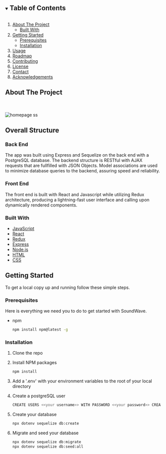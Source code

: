


<!-- TABLE OF CONTENTS -->
<details open="open">
  <summary><h2 style="display: inline-block">Table of Contents</h2></summary>
  <ol>
    <li>
      <a href="#about-the-project">About The Project</a>
      <ul>
        <li><a href="#built-with">Built With</a></li>
      </ul>
    </li>
    <li>
      <a href="#getting-started">Getting Started</a>
      <ul>
        <li><a href="#prerequisites">Prerequisites</a></li>
        <li><a href="#installation">Installation</a></li>
      </ul>
    </li>
    <li><a href="#usage">Usage</a></li>
    <li><a href="#roadmap">Roadmap</a></li>
    <li><a href="#contributing">Contributing</a></li>
    <li><a href="#license">License</a></li>
    <li><a href="#contact">Contact</a></li>
    <li><a href="#acknowledgements">Acknowledgements</a></li>
  </ol>
</details>

<!-- ABOUT THE PROJECT -->

## About The Project
<br>
</br>
<img src="https://live.staticflickr.com/65535/51119712284_5b9abba493_h.jpg" alt="homepage ss" />

## Overall Structure

### Back End

The app was built using Express and Sequelize on the back end with a PostgreSQL database. The backend structure is RESTful with AJAX requests that are fullfilled with JSON Objects. Model associations are used to minimize database queries to the backend, assuring speed and reliability.

### Front End

The front end is built with React and Javascript while utilizing Redux architecture, producing a lightning-fast user interface and calling upon dynamically rendered components.

### Built With

- [JavaScript](https://www.javascript.com/)
- [React](https://reactjs.org/)
- [Redux](https://redux.js.org/)
- [Express](https://expressjs.com/)
- [Node.js](https://nodejs.org/en/)
- [HTML](https://html.com/)
- [CSS](http://www.css3.info/)

<!-- GETTING STARTED -->

## Getting Started

To get a local copy up and running follow these simple steps.

### Prerequisites

Here is everything we need you to do to get started with SoundWave.

- npm
  ```sh
  npm install npm@latest -g
  ```

### Installation

1. Clone the repo
 
2. Install NPM packages
   ```sh
   npm install
   ```
3. Add a '.env' with your environment variables to the root of your local directory

4. Create a postgreSQL user
   ```sh
   CREATE USERS <<your username>> WITH PASSWORD <<your password>> CREATEDB;
   ```
5. Create your database
   ```sh
   npx dotenv sequelize db:create
   ```
6. Migrate and seed your database
   ```sh
   npx dotenv sequelize db:migrate
   npx dotenv sequelize db:seed:all
   ```

<!-- USAGE EXAMPLES -->
<!-- ## Usage -->
<!-- ### An easy-to-use login with a pre-configured Demo User. -->
<!-- ![demo-login gif](imgs/demo-login.gif) -->
<!-- ### Search for Music Videos by title, artist, or genre. -->
<!-- ![search gif](imgs/search.gif) -->
<!-- ### Leave a rating and a comment on a Music Video. -->
<!-- ![rating gif](imgs/reviews.gif) -->
<!-- ### Add a Music Video to your list
![My List](site-images/my-list.gif) -->
<!-- ## Obstacles -->

<!-- ROADMAP -->


<!-- ACKNOWLEDGEMENTS -->
